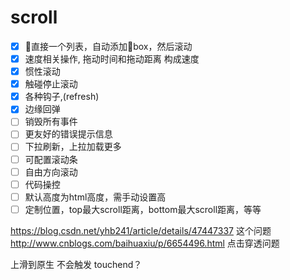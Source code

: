 # scroll

- [x] 直接一个列表，自动添加box，然后滚动
- [x] 速度相关操作, 拖动时间和拖动距离 构成速度
- [x] 惯性滚动
- [x] 触碰停止滚动
- [x] 各种钩子,(refresh)
- [x] 边缘回弹
- [ ] 销毁所有事件
- [ ] 更友好的错误提示信息
- [ ] 下拉刷新，上拉加载更多
- [ ] 可配置滚动条
- [ ] 自由方向滚动
- [ ] 代码操控
- [ ] 默认高度为html高度，需手动设置高
- [ ] 定制位置，top最大scroll距离，bottom最大scroll距离，等等

https://blog.csdn.net/yhb241/article/details/47447337 这个问题
http://www.cnblogs.com/baihuaxiu/p/6654496.html
点击穿透问题


上滑到原生 不会触发 touchend？